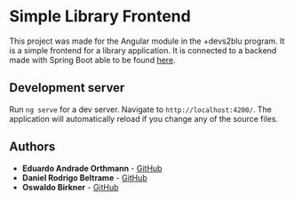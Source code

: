# Simple Library Frontend

This project was made for the Angular module in the +devs2blu program. It is a simple frontend for a library application. It is connected to a backend made with Spring Boot able to be found [here](https://github.com/EduardoOrthmann/simple-library).

## Development server

Run `ng serve` for a dev server. Navigate to `http://localhost:4200/`. The application will automatically reload if you change any of the source files.


## Authors

* **Eduardo Andrade Orthmann** - [GitHub](https://github.com/EduardoOrthmann)
* **Daniel Rodrigo Beltrame** - [GitHub](https://github.com/DanielRodrigoBeltrame)
* **Oswaldo Birkner** - [GitHub](https://github.com/OswaldoBirkner)
